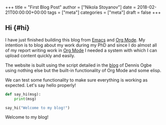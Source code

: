 +++
title = "First Blog Post"
author = ["Nikola Stoyanov"]
date = 2018-02-21T00:00:00+00:00
tags = ["meta"]
categories = ["meta"]
draft = false
+++

## Hi {#hi}

I have just finished building this blog from [Emacs](https://www.gnu.org/software/emacs/) and [Org Mode](https://orgmode.org/). My
intention is to blog about my work during my PhD and since I do almost
all of my report writing work in [Org Mode](https://orgmode.org/) I needed a system with which
I can upload content quickly and easily.

The website is built using the script detailed in the [blog](https://ogbe.net/blog/blogging%5Fwith%5Forg.html) of Dennis
Ogbe using nothing else but the built-in functionality of Org Mode and
some elisp.

We can test some functionality to make sure everything is working as
expected. Let's say hello properly!

```python
def say_hi(msg):
    print(msg)

say_hi("Welcome to my blog!")
```

Welcome to my blog!